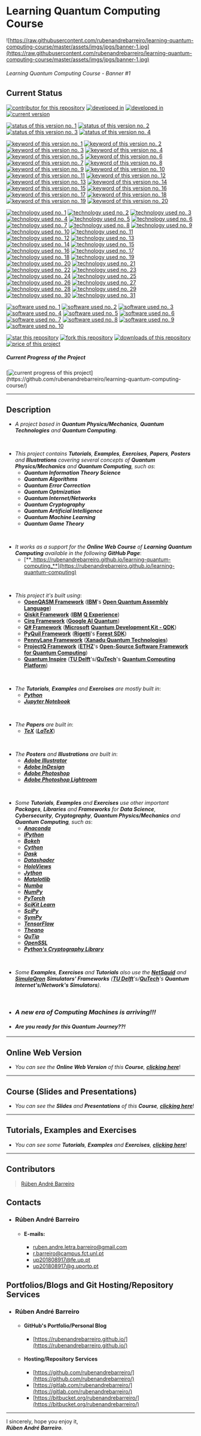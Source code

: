 # Learning Quantum Computing Course

![https://raw.githubusercontent.com/rubenandrebarreiro/learning-quantum-computing-course/master/assets/imgs/jpgs/banner-1.jpg](https://raw.githubusercontent.com/rubenandrebarreiro/learning-quantum-computing-course/master/assets/imgs/jpgs/banner-1.jpg)
###### Learning Quantum Computing Course - Banner #1

## Current Status
[![contributor for this repository](https://img.shields.io/badge/contributor-rubenandrebarreiro-blue.svg)](https://github.com/rubenandrebarreiro/) [![developed in](https://img.shields.io/badge/developed&nbsp;in-fct&nbsp;nova-blue.svg)](https://www.fct.unl.pt/) [![developed in](https://img.shields.io/badge/developed&nbsp;in-ist&nbsp;ul-blue.svg)](https://tecnico.ulisboa.pt/)
[![current version](https://img.shields.io/badge/version-1.0-magenta.svg)](https://github.com/rubenandrebarreiro/learning-quantum-computing-course/)

[![status of this version no. 1](https://img.shields.io/badge/status-on&nbsp;going-orange.svg)](https://github.com/rubenandrebarreiro/learning-quantum-computing-course/)
[![status of this version no. 2](https://img.shields.io/badge/status-beta-orange.svg)](https://github.com/rubenandrebarreiro/learning-quantum-computing-course/)
[![status of this version no. 3](https://img.shields.io/badge/status-not&nbsp;stable-orange.svg)](https://github.com/rubenandrebarreiro/learning-quantum-computing-course/)
[![status of this version no. 4](https://img.shields.io/badge/status-not&nbsp;documented-orange.svg)](https://github.com/rubenandrebarreiro/learning-quantum-computing-course/)

[![keyword of this version no. 1](https://img.shields.io/badge/keyword-quantum&nbsp;physics-brown.svg)](https://github.com/rubenandrebarreiro/learning-quantum-computing-course/)
[![keyword of this version no. 2](https://img.shields.io/badge/keyword-quantum&nbsp;mechanics-brown.svg)](https://github.com/rubenandrebarreiro/learning-quantum-computing-course/)
[![keyword of this version no. 3](https://img.shields.io/badge/keyword-quantum&nbsp;computing-brown.svg)](https://github.com/rubenandrebarreiro/learning-quantum-computing-course/)
[![keyword of this version no. 4](https://img.shields.io/badge/keyword-quantum&nbsp;information&nbsp;science-brown.svg)](https://github.com/rubenandrebarreiro/learning-quantum-computing-course/)
[![keyword of this version no. 5](https://img.shields.io/badge/keyword-quantum&nbsp;algorithms-brown.svg)](https://github.com/rubenandrebarreiro/learning-quantum-computing-course/)
[![keyword of this version no. 6](https://img.shields.io/badge/keyword-quantum&nbsp;error&nbsp;correction-brown.svg)](https://github.com/rubenandrebarreiro/learning-quantum-computing-course/)
[![keyword of this version no. 7](https://img.shields.io/badge/keyword-quantum&nbsp;optimization-brown.svg)](https://github.com/rubenandrebarreiro/learning-quantum-computing-course/)
[![keyword of this version no. 8](https://img.shields.io/badge/keyword-quantum&nbsp;internet-brown.svg)](https://github.com/rubenandrebarreiro/learning-quantum-computing-course/)
[![keyword of this version no. 9](https://img.shields.io/badge/keyword-quantum&nbsp;networks-brown.svg)](https://github.com/rubenandrebarreiro/learning-quantum-computing-course/)
[![keyword of this version no. 10](https://img.shields.io/badge/keyword-quantum&nbsp;cryptography-brown.svg)](https://github.com/rubenandrebarreiro/learning-quantum-computing-course/)
[![keyword of this version no. 11](https://img.shields.io/badge/keyword-quantum&nbsp;artificial&nbsp;intelligence-brown.svg)](https://github.com/rubenandrebarreiro/learning-quantum-computing-course/)
[![keyword of this version no. 12](https://img.shields.io/badge/keyword-quantum&nbsp;machine&nbsp;learning-brown.svg)](https://github.com/rubenandrebarreiro/learning-quantum-computing-course/)
[![keyword of this version no. 13](https://img.shields.io/badge/keyword-quantum&nbsp;game&nbsp;theory-brown.svg)](https://github.com/rubenandrebarreiro/learning-quantum-computing-course/)
[![keyword of this version no. 14](https://img.shields.io/badge/keyword-quantum-brown.svg)](https://github.com/rubenandrebarreiro/learning-quantum-computing-course/)
[![keyword of this version no. 15](https://img.shields.io/badge/keyword-computing-brown.svg)](https://github.com/rubenandrebarreiro/learning-quantum-computing-course/)
[![keyword of this version no. 16](https://img.shields.io/badge/keyword-ibm-brown.svg)](https://github.com/rubenandrebarreiro/learning-quantum-computing-course/)
[![keyword of this version no. 17](https://img.shields.io/badge/keyword-google-brown.svg)](https://github.com/rubenandrebarreiro/learning-quantum-computing-course/)
[![keyword of this version no. 18](https://img.shields.io/badge/keyword-microsoft-brown.svg)](https://github.com/rubenandrebarreiro/learning-quantum-computing-course/)
[![keyword of this version no. 19](https://img.shields.io/badge/keyword-rigetti&nbsp;computing-brown.svg)](https://github.com/rubenandrebarreiro/learning-quantum-computing-course/)
[![keyword of this version no. 20](https://img.shields.io/badge/keyword-xanadu-brown.svg)](https://github.com/rubenandrebarreiro/learning-quantum-computing-course/)

[![technology used no. 1](https://img.shields.io/badge/built&nbsp;with-open&nbsp;qasm-red.svg)](https://github.com/QISKit/openqasm) 
[![technology used no. 2](https://img.shields.io/badge/built&nbsp;with-qiskit-red.svg)](https://qiskit.org/)
[![technology used no. 3](https://img.shields.io/badge/built&nbsp;with-cirq-red.svg)](https://github.com/quantumlib/Cirq)
[![technology used no. 4](https://img.shields.io/badge/built&nbsp;with-q&nbsp;sharp-red.svg)](https://docs.microsoft.com/en-us/quantum/language/index?view=qsharp-preview)
[![technology used no. 5](https://img.shields.io/badge/built&nbsp;with-pyquil-red.svg)](http://docs.rigetti.com/en/stable/)
[![technology used no. 6](https://img.shields.io/badge/built&nbsp;with-pennylane-red.svg)](https://pennylane.ai/)
[![technology used no. 7](https://img.shields.io/badge/built&nbsp;with-projectq-red.svg)](https://projectq.ch/)
[![technology used no. 8](https://img.shields.io/badge/built&nbsp;with-quantum&nbsp;inspire-red.svg)](https://www.quantum-inspire.com/)
[![technology used no. 9](https://img.shields.io/badge/built&nbsp;with-python-red.svg)](https://www.python.org/)
[![technology used no. 10](https://img.shields.io/badge/built&nbsp;with-jupyter&nbsp;notebook-red.svg)](https://jupyter.org/)
[![technology used no. 11](https://img.shields.io/badge/built&nbsp;with-ipython-red.svg)](https://ipython.org/)
[![technology used no. 12](https://img.shields.io/badge/built&nbsp;with-bokeh-red.svg)](https://bokeh.org/)
[![technology used no. 13](https://img.shields.io/badge/built&nbsp;with-cython-red.svg)](https://cython.org/)
[![technology used no. 14](https://img.shields.io/badge/built&nbsp;with-dask-red.svg)](https://dask.org/)
[![technology used no. 15](https://img.shields.io/badge/built&nbsp;with-datashader-red.svg)](https://datashader.org/)
[![technology used no. 16](https://img.shields.io/badge/built&nbsp;with-holoviews-red.svg)](https://holoviews.org/)
[![technology used no. 17](https://img.shields.io/badge/built&nbsp;with-jython-red.svg)](https://www.jython.org/)
[![technology used no. 18](https://img.shields.io/badge/built&nbsp;with-matplotlib-red.svg)](https://matplotlib.org/)
[![technology used no. 19](https://img.shields.io/badge/built&nbsp;with-numba-red.svg)](http://numba.pydata.org/)
[![technology used no. 20](https://img.shields.io/badge/built&nbsp;with-numpy-red.svg)](https://numpy.org/)
[![technology used no. 21](https://img.shields.io/badge/built&nbsp;with-pytorch-red.svg)](https://pytorch.org/)
[![technology used no. 22](https://img.shields.io/badge/built&nbsp;with-scikit&nbsp;learn-red.svg)](https://scikit-learn.org/)
[![technology used no. 23](https://img.shields.io/badge/built&nbsp;with-scipy-red.svg)](https://www.scipy.org/)
[![technology used no. 24](https://img.shields.io/badge/built&nbsp;with-sympy-red.svg)](https://www.sympy.org/)
[![technology used no. 25](https://img.shields.io/badge/built&nbsp;with-tensorflow-red.svg)](https://www.tensorflow.org/)
[![technology used no. 26](https://img.shields.io/badge/built&nbsp;with-theano-red.svg)](http://deeplearning.net/software/theano/)
[![technology used no. 27](https://img.shields.io/badge/built&nbsp;with-qutip-red.svg)](http://qutip.org/)
[![technology used no. 28](https://img.shields.io/badge/built&nbsp;with-openssl-red.svg)](https://www.openssl.org/)
[![technology used no. 29](https://img.shields.io/badge/built&nbsp;with-python&nbsp;cryptography&nbsp;library-red.svg)](https://cryptography.io/)
[![technology used no. 30](https://img.shields.io/badge/built&nbsp;with-tex-red.svg)](http://tug.org/)
[![technology used no. 31](https://img.shields.io/badge/built&nbsp;with-latex-red.svg)](https://www.latex-project.org/)

[![software used no. 1](https://img.shields.io/badge/software-ibm&nbsp;q&nbsp;experience-gold.svg)](https://quantum-computing.ibm.com/)
[![software used no. 2](https://img.shields.io/badge/software-google&nbsp;ai&nbsp;quantum-gold.svg)](https://research.google/teams/applied-science/quantum/)
[![software used no. 3](https://img.shields.io/badge/software-microsoft&nbsp;qdk-gold.svg)](https://docs.microsoft.com/en-us/quantum/)
[![software used no. 4](https://img.shields.io/badge/software-rigetti&nbsp;forest&nbsp;sdk-gold.svg)](http://docs.rigetti.com/en/stable/)
[![software used no. 5](https://img.shields.io/badge/software-xanadu&nbsp;quantum&nbsp;technologies-gold.svg)](https://www.xanadu.ai/)
[![software used no. 6](https://img.shields.io/badge/software-anaconda-gold.svg)](https://www.anaconda.com/)
[![software used no. 7](https://img.shields.io/badge/software-adobe&nbsp;illustrator-gold.svg)](https://www.adobe.com/products/illustrator.html)
[![software used no. 8](https://img.shields.io/badge/software-adobe&nbsp;indesign-gold.svg)](https://www.adobe.com/products/indesign.html)
[![software used no. 9](https://img.shields.io/badge/software-adobe&nbsp;photoshop-gold.svg)](https://www.adobe.com/products/photoshop.html)
[![software used no. 10](https://img.shields.io/badge/software-adobe&nbsp;photoshop&nbsp;lightroom-gold.svg)](https://www.adobe.com/products/photoshop-lightroom.html)

[![star this repository](http://githubbadges.com/star.svg?user=rubenandrebarreiro&repo=learning-quantum-computing-course&style=flat)](https://github.com/rubenandrebarreiro/learning-quantum-computing-course/stargazers)
[![fork this repository](http://githubbadges.com/fork.svg?user=rubenandrebarreiro&repo=learning-quantum-computing-course&style=flat)](https://github.com/rubenandrebarreiro/learning-quantum-computing-course/fork)
[![downloads of this repository](https://img.shields.io/github/downloads/rubenandrebarreiro/learning-quantum-computing-course/total.svg)](https://github.com/rubenandrebarreiro/learning-quantum-computing-course/archive/master.zip)
[![price of this project](https://img.shields.io/badge/price-free-success.svg)](https://github.com/rubenandrebarreiro/learning-quantum-computing-course/archive/master.zip)

##### Current Progress of the Project

[![current progress of this project](http://progressed.io/bar/1?title=&nbsp;completed&nbsp;)](https://github.com/rubenandrebarreiro/learning-quantum-computing-course/) 

***

## Description
* _A project based in **Quantum Physics/Mechanics**, **Quantum Technologies** and **Quantum Computing**_.

<br>

* _This project contains **Tutorials**, **Examples**, **Exercises**, **Papers**, **Posters** and **Illustrations** covering several concepts of **Quantum Physics/Mechanics** and **Quantum Computing**, such as_:
  * **_Quantum Information Theory Science_**
  * **_Quantum Algorithms_**
  * **_Quantum Error Correction_**
  * **_Quantum Optmization_**
  * **_Quantum Internet/Networks_**
  * **_Quantum Cryptography_**
  * **_Quantum Artificial Intelligence_**
  * **_Quantum Machine Learning_**
  * **_Quantum Game Theory_**

<br>

* _It works as a support for the **Online Web Course** of **Learning Quantum Computing** available in the following **GitHub Page**_: 
  * [**_https://rubenandrebarreiro.github.io/learning-quantum-computing_**](https://rubenandrebarreiro.github.io/learning-quantum-computing)

<br>

* _This project it's built using_:
  * [**OpenQASM Framework**](https://github.com/QISKit/openqasm) ([**IBM**](https://www.ibm.com/)'s [**Open Quantum Assembly Language**](https://github.com/QISKit/openqasm))
  * [**Qiskit Framework**](https://qiskit.org/) ([**IBM**](https://www.ibm.com/) [**Q Experience**](https://quantum-computing.ibm.com/))
  * [**Cirq Framework**](https://github.com/quantumlib/Cirq) ([**Google AI Quantum**](https://research.google/teams/applied-science/quantum/))
  * [**Q# Framework**](https://docs.microsoft.com/en-us/quantum/language/index?view=qsharp-preview) ([**Microsoft**](https://www.microsoft.com/) [**Quantum Development Kit - QDK**](https://docs.microsoft.com/en-us/quantum/))
  * [**PyQuil Framework**](http://docs.rigetti.com/en/stable/) ([**Rigetti**](https://rigetti.com/)'s [**Forest SDK**](http://docs.rigetti.com/en/stable/))
  * [**PennyLane Framework**](https://pennylane.ai/) ([**Xanadu Quantum Technologies**](https://www.xanadu.ai/))
  * [**ProjectQ Framework**](https://projectq.ch/) ([**ETHZ**](https://ethz.ch/en.html)'s [**Open-Source Software Framework for Quantum Computing**](https://projectq.ch/))
  * [**Quantum Inspire**](https://www.quantum-inspire.com/) ([**TU Delft**](https://www.tudelft.nl/)'s/[**QuTech**](https://qutech.nl/)'s [**Quantum Computing Platform**](https://www.quantum-inspire.com/))

<br>

* _The **Tutorials**, **Examples** and **Exercises** are mostly built in_:
  * [**_Python_**](https://www.python.org/)
  * [**_Jupyter Notebook_**](https://jupyter.org/)

<br>

* _The **Papers** are built in_:
  * [**_TeX_**](http://tug.org/) ([**_LaTeX_**](https://www.latex-project.org/))

<br>

* _The **Posters** and **Illustrations** are built in_:
  * [**_Adobe Illustrator_**](https://www.adobe.com/products/illustrator.html)
  * [**_Adobe InDesign_**](https://www.adobe.com/products/indesign.html)
  * [**_Adobe Photoshop_**](https://www.adobe.com/products/photoshop.html)
  * [**_Adobe Photoshop Lightroom_**](https://www.adobe.com/products/photoshop-lightroom.html)

<br>

* _Some **Tutorials**, **Examples** and **Exercises** use other important **Packages**, **Libraries** and **Frameworks** for **Data Science**, **Cybersecurity**, **Cryptography**, **Quantum Physics/Mechanics** and **Quantum Computing**, such as_:
  * [**_Anaconda_**](https://www.anaconda.com/)
  * [**_IPython_**](https://ipython.org/)
  * [**_Bokeh_**](https://bokeh.org/)
  * [**_Cython_**](https://cython.org/)
  * [**_Dask_**](https://dask.org/)
  * [**_Datashader_**](https://datashader.org/)
  * [**_HoloViews_**](https://holoviews.org/)
  * [**_Jython_**](https://www.jython.org/)
  * [**_Matplotlib_**](https://matplotlib.org/)
  * [**_Numba_**](http://numba.pydata.org/)
  * [**_NumPy_**](https://numpy.org/)
  * [**_PyTorch_**](https://pytorch.org/)
  * [**_SciKit Learn_**](https://scikit-learn.org/)
  * [**_SciPy_**](https://www.scipy.org/)
  * [**_SymPy_**](https://www.sympy.org/)
  * [**_TensorFlow_**](https://www.tensorflow.org/)
  * [**_Theano_**](http://deeplearning.net/software/theano/)
  * [**_QuTip_**](http://qutip.org/)
  * [**_OpenSSL_**](https://www.openssl.org/)
  * [**_Python's Cryptography Library_**](https://cryptography.io/)

<br>

* _Some **Examples**, **Exercises** and **Tutorials** also use the [**NetSquid**](https://netsquid.org/) and [**SimulaQron**](http://www.simulaqron.org/) **Simulators' Frameworks** ([**TU Delft**](https://www.tudelft.nl/)'s/[**QuTech**](https://qutech.nl/)'s **Quantum Internet's/Network's Simulators**)_.

<br>

* ### **_A new era of Computing Machines is arriving!!!_**

* #### **_Are you ready for this Quantum Journey??!_**

***

## Online Web Version
* _You can see the **Online Web Version** of this **Course**, [**_clicking here_**](https://rubenandrebarreiro.github.io/learning-quantum-computing/)_!

***

## Course (Slides and Presentations)
* _You can see the **Slides** and **Presentations** of this **Course**, [**_clicking here_**](https://github.com/rubenandrebarreiro/learning-quantum-computing/tree/master/course)_!

***

## Tutorials, Examples and Exercises
* _You can see some **Tutorials**, **Examples** and **Exercises**, [**_clicking here_**](https://github.com/rubenandrebarreiro/learning-quantum-computing-course/tree/master/tutorials-examples-and-exercises)_!

***

## Contributors
> [Rúben André Barreiro](https://github.com/rubenandrebarreiro/)

## Contacts

* ### Rúben André Barreiro
  * #### E-mails:
    * [ruben.andre.letra.barreiro@gmail.com](mailto:ruben.andre.letra.barreiro@gmail.com)
    * [r.barreiro@campus.fct.unl.pt](mailto:r.barreiro@campus.fct.unl.pt)
    * [up201808917@fe.up.pt](mailto:up201808917@fe.up.pt)
    * [up201808917@g.uporto.pt](mailto:up201808917@g.uporto.pt)

## Portfolios/Blogs and Git Hosting/Repository Services

* ### Rúben André Barreiro
  * #### GitHub's Portfolio/Personal Blog
    * [https://rubenandrebarreiro.github.io/](https://rubenandrebarreiro.github.io/)

  * #### Hosting/Repository Services
    * [https://github.com/rubenandrebarreiro/](https://github.com/rubenandrebarreiro/)
    * [https://gitlab.com/rubenandrebarreiro/](https://gitlab.com/rubenandrebarreiro/)
    * [https://bitbucket.org/rubenandrebarreiro/](https://bitbucket.org/rubenandrebarreiro/)

*** 

I sincerely, hope you enjoy it,
<br>
**_Rúben André Barreiro_**.
